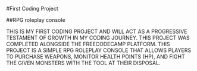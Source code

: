 #First Coding Project


##RPG roleplay console


THIS IS MY FIRST CODING PROJECT AND WILL ACT AS A PROGRESSIVE TESTAMENT OF GROWTH IN MY CODING JOURNEY. THIS PROJECT WAS COMPLETED ALONGSIDE THE FREECODECAMP PLATFORM. THIS PROJECT IS A SIMPLE RPG ROLEPLAY CONSOLE THAT ALLOWS PLAYERS TO PURCHASE WEAPONS, MONITOR HEALTH POINTS (HP), AND FIGHT THE GIVEN MONSTERS WITH THE TOOL AT THEIR DISPOSAL. 
